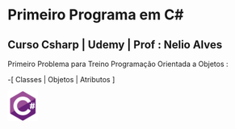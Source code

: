 # Primeiro Programa em C#

## Curso Csharp | Udemy | Prof : Nelio Alves

Primeiro Problema para Treino Programação Orientada a Objetos :

-[ Classes | Objetos | Atributos ]


<img align="center" alt="Hudson-Csharp" height="60" width="60" src="https://raw.githubusercontent.com/devicons/devicon/master/icons/csharp/csharp-original.svg">
